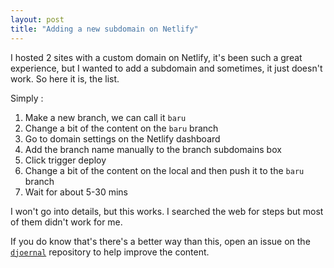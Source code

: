 ```yaml
---
layout: post
title: "Adding a new subdomain on Netlify"
---
```

I hosted 2 sites with a custom domain on Netlify, it's been such a great experience, 
but I wanted to add a subdomain and sometimes, it just doesn't work. So here it is, the list.

Simply :

1. Make a new branch, we can call it `baru`
2. Change a bit of the content on the `baru` branch
3. Go to domain settings on the Netlify dashboard
4. Add the branch name manually to the branch subdomains box
5. Click trigger deploy
6. Change a bit of the content on the local and then push it to the `baru` branch
7. Wait for about 5-30 mins

I won't go into details, but this works. I searched the web for steps but most of them didn't work for me.

If you do know that's there's a better way than this, open an issue on the <a href="https://github.com/drepram/djoernal/issues/new">`djoernal`</a> repository to help improve the content.
